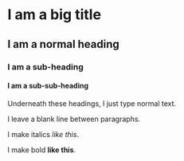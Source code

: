 # I am a big title

## I am a normal heading

### I am a sub-heading

#### I am a sub-sub-heading

Underneath these headings, I just type normal text.

I leave a blank line between paragraphs.

I make italics *like this*.

I make bold **like this**.

